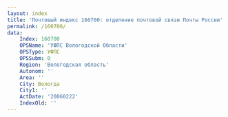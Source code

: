 ```yaml
---
layout: index
title: 'Почтовый индекс 160700: отделение почтовой связи Почты России'
permalink: /160700/
data:
    Index: 160700
    OPSName: 'УФПС Вологодской Области'
    OPSType: УФПС
    OPSSubm: 0
    Region: 'Вологодская область'
    Autonom: ''
    Area: ''
    City: Вологда
    City1: ''
    ActDate: '20060222'
    IndexOld: ''
---
```

